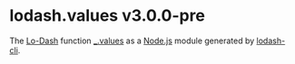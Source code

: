 # lodash.values v3.0.0-pre

The [Lo-Dash](https://lodash.com/) function [_.values](http://lodash.com/docs#values) as a [Node.js](http://nodejs.org/) module generated by [lodash-cli](https://www.npmjs.com/package/lodash-cli).
